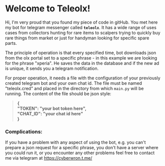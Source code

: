 # Welcome to Teleolx!
Hi, I'm very proud that you found my piece of code in gitHub. You met here my bot for telegram messenger called **`teleolx`**. It has a wide range of uses cases from collectors hunting for rare items to scalpers trying to quickly buy rare things from market or just for handyman looking for specific spare parts.

The principle of operation is that every specified time, bot downloads json from the olx portal set to a specific phrase - in this example we are looking for the phrase "xperia". He saves the data in the database and if the new ad is unique, it sends you a telegram notification.

For proper operation, it needs a file with the configuration of your previously created telegram bot and your own chat id. The file must be named "teleolx.cred" and placed in the directory from which `main.py` will be running. The content of the file should be json style:

>**{**  
**"TOKEN": "your bot token here",**   
**"CHAT_ID": "your chat id here"**  
**}**

### Complications:
If you have a problem with any aspect of using the bot, e.g. you can't prepare a json request for a specific phrase, you don't have a server where you could run it, or you encounter any other problems feel free to contact me via telegram at https://cyberwron.t.me/